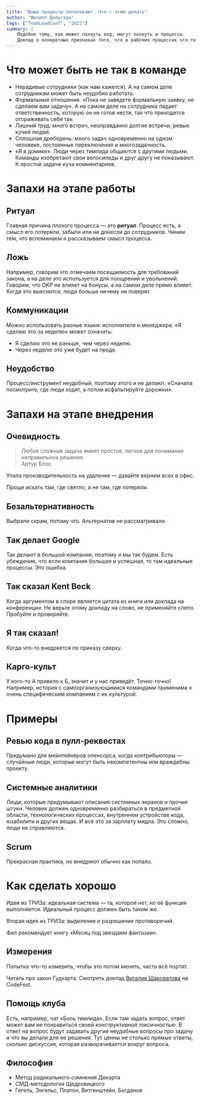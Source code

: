 ```yaml
---
title: "Ваши процессы попахивают. Что с этим делать"
author: "Филипп Дельгядо"
tags: ["TeamLeadConf", "2021"]
summary: |
    Подобно тому, как может пахнуть код, могут пахнуть и процессы.
    Доклад о конкретных признаках того, что в рабочих процессах что-то не так.
---
```


# Что может быть не так в команде

*   Нерадивые сотрудники (как нам кажется).
    А на самом деле сотрудникам может быть неудобно работать.
*   Формальные отношения. «Пока не заведете формальную заявку, не сделаем вам задачу».
    А на самом деле на сотрудника падает ответственность, которую он не готов нести,
    так что приходится огораживать себя так.
*   Лишний труд: много встреч, неоправданно долгие встречи, ревью кучей людей.
*   Сплошная дребедень: много задач одновременно на одном человеке,
    постоянные переключения и многозадачность.
*   «Я в домике».
    Люди через тимлида общаются с другими людьми.
    Команды изобретают свои велосипеды и друг другу не показывают.
    К простой задаче куча комментариев. 
    
# Запахи на этапе работы
    

## Ритуал

Главная причина плохого процесса — это **ритуал**.
Процесс есть, а смысл его потеряли, забыли или не донесли до сотрудников.
Чиним тем, что вспоминаем и рассказываем смысл процесса.

## Ложь

Например, говорим что отмечаем посещаемость для требований закона,
а на деле это используется для поощрений и увольнений.
Говорим, что ОКР не влияет на бонусы, а на самом деле прямо влияет.
Когда это выяснится, люди больше ничему не поверят.

## Коммуникации

Можно использовать разные языки: исполнителя и менеджера.
«Я сделаю это за неделю» может означать:

* Я сделаю это не раньше, чем через неделю.
* Через неделю это уже будет на проде.

## Неудобство

Процесс/инструмент неудобный, поэтому этого и не делают.
«Сначала посмотрите, где люди ходят, а потом асфальтируйте дорожки».

# Запахи на этапе внедрения

## Очевидность

> Любая сложная задача имеет простое, легкое для понимания неправильное решение.<br>
> Артур Блох.

Упала производительность на удаленке — давайте вернем всех в офис.

Проще искать там, где светло, а не там, где потеряли.

## Безальтернативность

Выбрали скрам, потому что. Альтернатив не рассматривали.

## Так делает Google

Так делают в большой компании, поэтому и мы так будем.
Есть убеждение, что если компания большая и успешная, то там идеальные процессы.
Это ошибка.

## Так сказал Kent Beck

Когда аргументом в споре является цитата из книги или доклада на конференции.
Не верьте этому докладу на слово, не применяйте слепо. Пробуйте и проверяйте.

## Я так сказал!

Когда что-то внедряется по приказу сверху.

## Карго-культ

У кого-то А привело к Б, значит и у нас приведёт. Точно-точно!
Например, история с самоорганизующимися командами применима к очень специфическим компаниям
с их культурой.

# Примеры

## Ревью кода в пулл-реквестах

Придумано для мейнтейнеров опенсорса, когда контрибьюторы — случайные люди,
которые могут быть некомпетентны или враждебны проекту.

## Системные аналитики

Люди, которые придумывают описания системных экранов и прочие штуки.
Человек должен одновременно разбираться в предметной области, технологических процессах,
внутреннем устройстве кода, юзабилити и других вещах. 
И всё это за зарплату мидла.
Это сложно, люди не справляются.

## Scrum

Прекрасная практика, но внедряют обычно как попало.

# Как сделать хорошо

Идея из ТРИЗа: идеальная система — та, которой нет, но её функция выполняется.
Идеальный процесс должен быть таким же.

Вторая идея из ТРИЗа: выделение и разрешение противоречий.

Фил рекомендует книгу «Месяц под звездами фантазии».

## Измерения

Попытка что-то измерить, чтобы это потом менять, часто всё портит.

Читать про закон Гудхарта.
Смотреть доклад [Виталия Шароватова](https://t.me/vitaly19842) на CodeFest.

## Помощь клуба

Есть, например, чат «Боль тимлида».
Если там задать вопрос, ответ может вам не понравиться своей *конструктивной токсичностью*.
В ответ на вопрос будут задавать другие неудобные вопросы
про задачу и что вы делали для ее решения.
Тут ценны не столько прямые ответы,
сколько дискуссия, которая разворачивается вокруг вопроса.

## Философия

* Метод радикального сомнения Декарта
* СМД-методология Щедровицкого
* Гегель, Энгельс, Платон, Витгенштейн, Богданов

